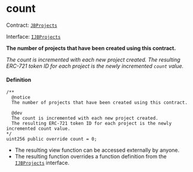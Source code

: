 # count

Contract: [`JBProjects`](/protocol/api/contracts/jbprojects/README.md)

Interface: [`IJBProjects`](/protocol/api/interfaces/ijbprojects.md)

**The number of projects that have been created using this contract.**

_The count is incremented with each new project created. The resulting ERC-721 token ID for each project is the newly incremented `count` value._

#### Definition

```
/** 
  @notice 
  The number of projects that have been created using this contract.

  @dev
  The count is incremented with each new project created. 
  The resulting ERC-721 token ID for each project is the newly incremented count value.
*/
uint256 public override count = 0;
```

* The resulting view function can be accessed externally by anyone.
* The resulting function overrides a function definition from the [`IJBProjects`](/protocol/api/interfaces/ijbprojects.md) interface.
